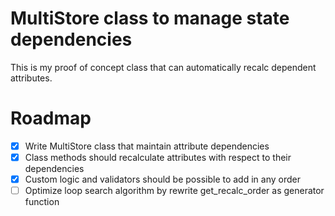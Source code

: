 # MultiStore class to manage state dependencies
This is my proof of concept class that can automatically recalc dependent attributes.

# Roadmap
* [x] Write MultiStore class that maintain attribute dependencies
* [x] Class methods should recalculate attributes with respect to their dependencies
* [x] Custom logic and validators should be possible to add in any order
* [ ] Optimize loop search algorithm by rewrite get_recalc_order as generator function
